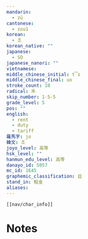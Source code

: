 ```yaml
---
mandarin:
  - zū
cantonese:
  - zou1
korean:
  - 조
korean_native: ""
japanese:
  - SO
japanese_nanori: ""
vietnamese:
middle_chinese_initial: t͡s
middle_chinese_final: uo
stroke_count: 10
radical: 禾
skip_number: 1-5-5
grade_level: 5
pos: ""
english:
  - rent
  - duty
  - tariff
羅馬字: jo
韓文: 조
joyo_level: 高等
hsk_level: ""
hanmun_edu_level: 高等
danayo_id: 5057
mc_id: 1645
graphemic_classification: 且
stand_in: 租金
aliases:
---
```

```meta-bind-embed
[[nav/char_info]]
```

# Notes
